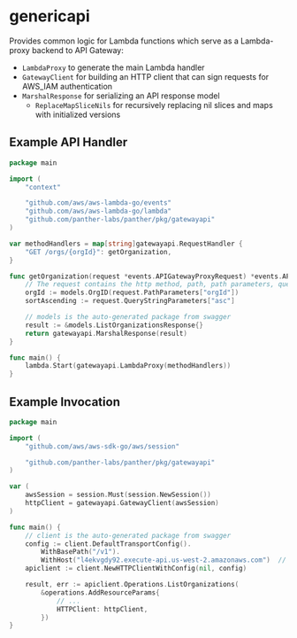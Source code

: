 # genericapi

Provides common logic for Lambda functions which serve as a Lambda-proxy backend to API Gateway:

- `LambdaProxy` to generate the main Lambda handler
- `GatewayClient` for building an HTTP client that can sign requests for AWS_IAM authentication
- `MarshalResponse` for serializing an API response model
  - `ReplaceMapSliceNils` for recursively replacing nil slices and maps with initialized versions

## Example API Handler

```go
package main

import (
	"context"

	"github.com/aws/aws-lambda-go/events"
	"github.com/aws/aws-lambda-go/lambda"
	"github.com/panther-labs/panther/pkg/gatewayapi"
)

var methodHandlers = map[string]gatewayapi.RequestHandler {
	"GET /orgs/{orgId}": getOrganization,
}

func getOrganization(request *events.APIGatewayProxyRequest) *events.APIGatewayProxyResponse {
	// The request contains the http method, path, path parameters, query parameters, body, etc.
	orgId := models.OrgID(request.PathParameters["orgId"])
	sortAscending := request.QueryStringParameters["asc"]

	// models is the auto-generated package from swagger
	result := &models.ListOrganizationsResponse{}
	return gatewayapi.MarshalResponse(result)
}

func main() {
	lambda.Start(gatewayapi.LambdaProxy(methodHandlers))
}
```

## Example Invocation

```go
package main

import (
	"github.com/aws/aws-sdk-go/aws/session"

	"github.com/panther-labs/panther/pkg/gatewayapi"
)

var (
	awsSession = session.Must(session.NewSession())
	httpClient = gatewayapi.GatewayClient(awsSession)
)

func main() {
	// client is the auto-generated package from swagger
	config := client.DefaultTransportConfig().
		WithBasePath("/v1").
		WithHost("l4ekvgdy92.execute-api.us-west-2.amazonaws.com")  // replace with your endpoint
	apiclient := client.NewHTTPClientWithConfig(nil, config)

	result, err := apiclient.Operations.ListOrganizations(
		&operations.AddResourceParams{
			// ...
			HTTPClient: httpClient,
		})
}
```
